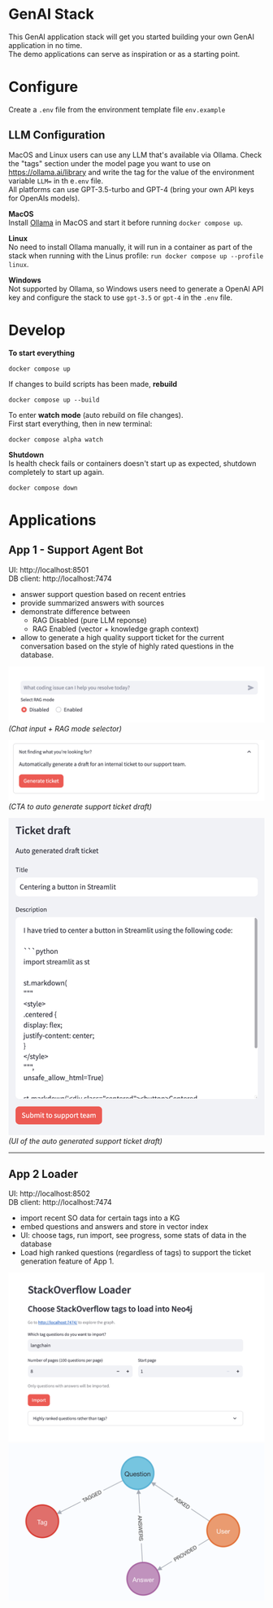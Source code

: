 # GenAI Stack
This GenAI application stack will get you started building your
own GenAI application in no time.  
The demo applications can serve as inspiration or as a starting point.

# Configure

Create a `.env` file from the environment template file `env.example`

## LLM Configuration
MacOS and Linux users can use any LLM that's available via Ollama. Check the "tags" section under the model page you want to use on https://ollama.ai/library and write the tag for the value of the environment variable `LLM=` in th e`.env` file.  
All platforms can use GPT-3.5-turbo and GPT-4 (bring your own API keys for OpenAIs models).

**MacOS**  
Install [Ollama](https://ollama.ai) in MacOS and start it before running `docker compose up`.  

**Linux**  
No need to install Ollama manually, it will run in a container as 
part of the stack when running with the Linus profile: `run docker compose up --profile linux`.  

**Windows**  
Not supported by Ollama, so Windows users need to generate a OpenAI API key and configure the stack to use `gpt-3.5` or `gpt-4` in the `.env` file.
# Develop
**To start everything**
```
docker compose up
```
If changes to build scripts has been made, **rebuild**
```
docker compose up --build
```

To enter **watch mode** (auto rebuild on file changes).  
First start everything, then in new terminal:
```
docker compose alpha watch
```

**Shutdown**  
Is health check fails or containers doesn't start up as expected, shutdown
completely to start up again.
```
docker compose down
```

# Applications
## App 1 - Support Agent Bot  

UI: http://localhost:8501  
DB client: http://localhost:7474

- answer support question based on recent entries
- provide summarized answers with sources
- demonstrate difference between 
    - RAG Disabled (pure LLM reponse)
    - RAG Enabled (vector + knowledge graph context)
- allow to generate a high quality support ticket for the current conversation based on the style of highly rated questions in the database.

![](.github/media/app1-rag-selector.png)  
*(Chat input + RAG mode selector)*

![](.github/media/app1-generate.png)  
*(CTA to auto generate support ticket draft)*

![](.github/media/app1-ticket.png)  
*(UI of the auto generated support ticket draft)*

--- 

##  App 2 Loader

UI: http://localhost:8502  
DB client: http://localhost:7474

- import recent SO data for certain tags into a KG
- embed questions and answers and store in vector index
- UI: choose tags, run import, see progress, some stats of data in the database
- Load high ranked questions (regardless of tags) to support the ticket generation feature of App 1.

![](.github/media/app2-ui-1.png)  
![](.github/media/app2-model.png)
